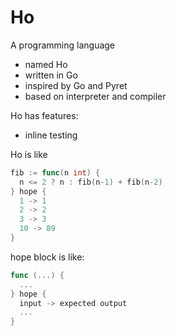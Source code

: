 # Ho
A programming language 
- named Ho 
- written in Go 
- inspired by Go and Pyret
- based on interpreter and compiler

Ho has features:
- inline testing
  

Ho is like
```Go
fib := func(n int) {
  n <= 2 ? n : fib(n-1) + fib(n-2)
} hope {
  1 -> 1
  2 -> 2
  3 -> 3
  10 -> 89
}
```
hope block is like:
```Go
func (...) {
  ...
} hope {
  input -> expected output
  ...
}
```


